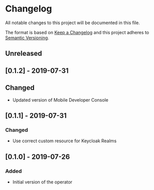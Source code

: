 # Changelog

All notable changes to this project will be documented in this file.

The format is based on [Keep a Changelog](http://keepachangelog.com/en/1.0.0/)
and this project adheres to [Semantic Versioning](http://semver.org/spec/v2.0.0.html).

## Unreleased

## [0.1.2] - 2019-07-31

## Changed

- Updated version of Mobile Developer Console

## [0.1.1] - 2019-07-31

### Changed

- Use correct custom resource for Keycloak Realms

## [0.1.0] - 2019-07-26

### Added

- Initial version of the operator
